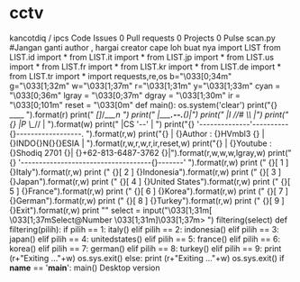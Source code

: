 # cctv
 kancotdiq / ipcs Code  Issues 0  Pull requests 0  Projects 0  Pulse scan.py  #Jangan ganti author , hargai creator cape loh buat nya  import LIST from LIST.id import * from LIST.it import * from LIST.jp import * from LIST.us import * from LIST.fr import * from LIST.kr import * from LIST.de import * from LIST.tr import * import requests,re,os  b="\033[0;34m" g="\033[1;32m" w="\033[1;37m" r="\033[1;31m" y="\033[1;33m" cyan = "\033[0;36m" lgray = "\033[0;37m" dgray = "\033[1;30m" ir = "\033[0;101m" reset = "\033[0m"    def main():     os.system('clear')     print("{}        ____ ").format(r)     print("   _[]_/____\__n_ ")     print("  |_____.--.__()_|")     print("  |I   //# \\\    |")     print("{}  |P   \\\__//    | ").format(w)     print("  |CS   '--'     | ")     print("{}  '--------------'----------{}------------------.  ").format(r,w)     print("{}  | {}Author  : {}HVmbl3 {}     | {}INDO{}N{}{}ESIA         | ").format(r,w,r,w,r,ir,reset,w)     print("{}  | {}Youtube : {}Shodiq 2701 {}| {}+62-813-6487-3762 {}|").format(r,w,w,w,lgray,w)     print("{}  '------------------------------------{}-------'  ").format(r,w)     print ("  {}[ 1 ] {}Italy").format(r,w)     print ("  {}[ 2 ] {}Indonesia").format(r,w)     print ("  {}[ 3 ] {}Japan").format(r,w)     print ("  {}[ 4 ] {}United States").format(r,w)     print ("  {}[ 5 ] {}France").format(r,w)     print ("  {}[ 6 ] {}Korea").format(r,w)     print ("  {}[ 7 ] {}German").format(r,w)     print ("  {}[ 8 ] {}Turkey").format(r,w)     print ("  {}[ 9 ] {}Exit").format(r,w)     print ""     select = input("\033[1;31m[ \033[1;37mSelect@Number \033[1;31m]\033[1;37m> ")     filtering(select)    def filtering(pilih):     if pilih == 1:         italy()     elif pilih == 2:         indonesia()     elif pilih == 3:         japan()     elif pilih == 4:         unitedstates()     elif pilih == 5:         france()     elif pilih == 6:         korea()     elif pilih == 7:         german()     elif pilih == 8:         turkey()     elif pilih == 9:         print (r+"Exiting ..."+w)         os.sys.exit()     else:         print (r+"Exiting ..."+w)         os.sys.exit()  if __name__ == '__main__':     main()  Desktop version
